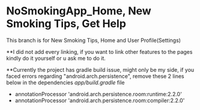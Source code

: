 # NoSmokingApp_Home, New Smoking Tips, Get Help

This branch is for New Smoking Tips, Home and User Profile(Settings)

**I did not add every linking, if you want to link other features to the pages kindly do it yourself or u ask me to do it.

**Currently the project has gradle build issue, might only be my side, if you faced errors regarding "android.arch.persistence", remove these 2 lines below in the dependencies *app/build.gradle* file
- annotationProcessor 'android.arch.persistence.room:runtime:2.2.0'
- annotationProcessor 'android.arch.persistence.room:compiler:2.2.0'
